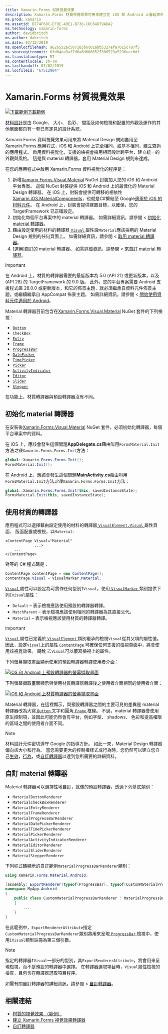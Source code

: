 ```yaml
---
title: Xamarin.Forms 材質視覺效果
description: Xamarin.Forms 材質視覺效果可用來建立在 iOS 和 Android 上看起來相同或絕大部分都相同的 Xamarin.Forms 應用程式。
ms.prod: xamarin
ms.assetid: B774F68C-EF9E-49E1-B738-CDC64879ADA2
ms.technology: xamarin-forms
author: davidbritch
ms.author: dabritch
ms.date: 03/12/2019
ms.openlocfilehash: a626532ac507185b6c01abb5327efa7015c787f5
ms.sourcegitcommit: 0fd04ea3af7d6a6d6086525306523a5296eec0df
ms.translationtype: MT
ms.contentlocale: zh-TW
ms.lasthandoff: 07/02/2019
ms.locfileid: "67512904"
---
```

# <a name="xamarinforms-material-visual"></a>Xamarin.Forms 材質視覺效果

[![下載範例](~/media/shared/download.png)下載範例](https://developer.xamarin.com/samples/xamarin-forms/UserInterface/VisualDemos/)

[材料設計](https://material.io)是由 Google、 大小、 色彩、 間距及如何檢視和配置的外觀及運作的其他層面都自有一套已有定見的設計系統。

Xamarin.Forms 資料視覺效果可用來將 Material Design 規則套用至 Xamarin.Forms 應用程式，iOS 和 Android 上完全相同，或基本相同，建立查詢的應用程式。 啟用資料視覺化，支援的檢視會採用相同設計跨平台，建立統一的外觀與風格。 這是與 material 轉譯器，套用 Material Design 規則來達成。

在您的應用程式中啟用 Xamarin.Forms 資料視覺化的程序是：

1. 新增[Xamarin.Forms.Visual.Material](https://www.nuget.org/packages/Xamarin.Forms.Visual.Material/) NuGet 封裝加入您的 iOS 和 Android 平台專案。 這個 NuGet 封裝提供 iOS 和 Android 上的最佳化的 Material Design 轉譯器。 在 iOS 上，封裝會提供可轉移的相依性[Xamarin.iOS.MaterialComponents](https://www.nuget.org/packages/Xamarin.iOS.MaterialComponents)，也就是C#繫結至 Google[適用於 iOS 的材料元件](https://material.io/develop/ios/)。 在 Android 上，封裝會提供建置目標，以確保，您的 TargetFramework 已正確設定。
1. 初始化每個平台專案中的 material 轉譯器。 如需詳細資訊，請參閱 <<c0> [ 初始化 material 轉譯器](#initialize-material-renderers)。
1. 藉由設定使用的材料的轉譯器[ `Visual` ](xref:Xamarin.Forms.VisualElement.Visual)屬性設`Material`應該採用的 Material Design 規則的任何頁面上。 如需詳細資訊，請參閱 <<c0> [ 取用 material 轉譯器](#consume-material-renderers)。
1. [選用]自訂的 material 轉譯器。 如需詳細資訊，請參閱 <<c0> [ 來自訂 material 轉譯器](#customize-material-renderers)。

> [!IMPORTANT]
> 在 Android 上，材質的轉譯器需要的最低版本為 5.0 (API 21) 或更新版本，以及 (API 28) 的 TargetFramework 的 9.0 版。 此外，您的平台專案需要 Android 支援程式庫 28.0.0 或更新版本，和它的佈景主題，就必須繼承自資料元件佈景主題，或繼續繼承自 AppCompat 佈景主題。 如需詳細資訊，請參閱 <<c0> [ 開始使用資料元件適用於 Android](https://github.com/material-components/material-components-android/blob/master/docs/getting-started.md)。

Material 轉譯器目前包含在[Xamarin.Forms.Visual.Material](https://www.nuget.org/packages/Xamarin.Forms.Visual.Material/) NuGet 套件的下列檢視：

- [`Button`](xref:Xamarin.Forms.Button)
- `CheckBox`
- [`Entry`](xref:Xamarin.Forms.Entry)
- [`Frame`](xref:Xamarin.Forms.Frame)
- [`ProgressBar`](xref:Xamarin.Forms.ProgressBar)
- [`DatePicker`](xref:Xamarin.Forms.DatePicker)
- [`TimePicker`](xref:Xamarin.Forms.TimePicker)
- [`Picker`](xref:Xamarin.Forms.Picker)
- [`ActivityIndicator`](xref:Xamarin.Forms.ActivityIndicator)
- [`Editor`](xref:Xamarin.Forms.Editor)
- [`Slider`](xref:Xamarin.Forms.Slider)
- [`Stepper`](xref:Xamarin.Forms.Stepper)

在功能上，材質轉譯器與預設轉譯器沒有不同。

## <a name="initialize-material-renderers"></a>初始化 material 轉譯器

在安裝後[Xamarin.Forms.Visual.Material](https://www.nuget.org/packages/Xamarin.Forms.Visual.Material/) NuGet 套件，必須初始化轉譯器，每個平台專案中的資料。

在 iOS 上，應該會發生這個問題**AppDelegate.cs**藉由叫用`FormsMaterial.Init`方法*之後*`Xamarin.Forms.Forms.Init`方法：

```csharp
global::Xamarin.Forms.Forms.Init();
FormsMaterial.Init();
```

在 Android 上，應該會發生這個問題**MainActivity.cs**藉由叫用`FormsMaterial.Init`方法*之後*`Xamarin.Forms.Forms.Init`方法：

```csharp
global::Xamarin.Forms.Forms.Init(this, savedInstanceState);
FormsMaterial.Init(this, savedInstanceState);
```

## <a name="consume-material-renderers"></a>使用材質的轉譯器

應用程式可以選擇藉由設定使用的材料的轉譯器[ `VisualElement.Visual` ](xref:Xamarin.Forms.VisualElement.Visual)屬性頁面、 版面配置或檢視，以`Material`:

```xaml
<ContentPage Visual="Material"
             ...>
    ...
</ContentPage>
```

對等的 C# 程式碼是：

```csharp
ContentPage contentPage = new ContentPage();
contentPage.Visual = VisualMarker.Material;
```

[ `Visual` ](xref:Xamarin.Forms.VisualElement.Visual)屬性可以設定為可實作任何型別`IVisual`，使用[ `VisualMarker` ](xref:Xamarin.Forms.VisualMarker)類別提供下列`IVisual`屬性：

- `Default` – 表示檢視應該使用預設的轉譯器轉譯。
- `MatchParent` – 表示檢視應該使用相同的轉譯器為其直接父代。
- `Material` – 表示檢視應該使用材質的轉譯器轉譯。

> [!IMPORTANT]
> [ `Visual` ](xref:Xamarin.Forms.VisualElement.Visual)屬性已定義於[ `VisualElement` ](xref:Xamarin.Forms.VisualElement)類別繼承的檢視`Visual`從其父項的屬性值。 因此，設定`Visual`上的屬性[ `ContentPage` ](xref:Xamarin.Forms.ContentPage)可確保任何支援的檢視頁面中，將會使用該視覺效果。 颾魤 ㄛ`Visual`可以覆寫檢視上的屬性。

下列螢幕擷取畫面顯示使用的預設轉譯器轉譯使用者介面：

[![iOS 和 Android 上預設轉譯器的螢幕擷取畫面](material-visual-images/default-renderers.png "使用預設轉譯器的檢視")](material-visual-images/default-renderers-large.png#lightbox)

下列螢幕擷取畫面顯示與使用材質轉譯器轉譯後之使用者介面相同的使用者介面：

[![iOS 和 Android 上材質轉譯器的螢幕擷取畫面](material-visual-images/material-renderers.png "使用材質轉譯器的檢視")](material-visual-images/material-renderers-large.png#lightbox)

Material 轉譯器，在這裡顯示，與預設轉譯器之間的主要可見的差異是 material 轉譯器改為大寫[ `Button` ](xref:Xamarin.Forms.Button)文字和圓角[ `Frame` ](xref:Xamarin.Forms.Frame)框線。 不過，material 轉譯器會使用原生控制項，並因此可能仍然會有平台，例如字型、 shadows、 色彩和提高權限的區域之間的使用者介面不同。

> [!NOTE]
> 材料設計元件密切遵守 Google 的指導方針。 如此一來，Material Design 轉譯器偏向該大小和行為。 當您需要更大的控制權樣式或行為時，您仍然可以建立您自己[生效](~/xamarin-forms/app-fundamentals/effects/index.md)，[行為](~/xamarin-forms/app-fundamentals/behaviors/index.md)，或[自訂轉譯器](~/xamarin-forms/app-fundamentals/custom-renderer/index.md)以達到您所需要的詳細資料。

## <a name="customize-material-renderers"></a>自訂 material 轉譯器

Material 轉譯器可以選擇性地自訂，就像的預設轉譯器，透過下列基底類別：

- `MaterialButtonRenderer`
- `MaterialCheckBoxRenderer`
- `MaterialEntryRenderer`
- `MaterialFrameRenderer`
- `MaterialProgressBarRenderer`
- `MaterialDatePickerRenderer`
- `MaterialTimePickerRenderer`
- `MaterialPickerRenderer`
- `MaterialActivityIndicatorRenderer`
- `MaterialEditorRenderer`
- `MaterialSliderRenderer`
- `MaterialStepperRenderer`

下列程式碼顯示的自訂範例`MaterialProgressBarRenderer`類別：

```csharp
using Xamarin.Forms.Material.Android;

[assembly: ExportRenderer(typeof(ProgressBar), typeof(CustomMaterialProgressBarRenderer), new[] { typeof(VisualMarker.MaterialVisual) })]
namespace MyApp.Android
{
    public class CustomMaterialProgressBarRenderer : MaterialProgressBarRenderer
    {
        ...
    }
}
```

在此範例中，`ExportRendererAttribute`指定`CustomMaterialProgressBarRenderer`類別將用來呈現[ `ProgressBar` ](xref:Xamarin.Forms.ProgressBar)檢視中，使用`IVisual`類型註冊為第三個引數。

> [!NOTE]
> 指定的轉譯器`IVisual`一部分的型別，其`ExportRendererAttribute`，將會用來呈現檢視，而不是預設的轉譯器中選擇。 在轉譯器選取項目時，`Visual`屬性檢視的檢查，且包含在轉譯器選取項目程序。

如需有關自訂轉譯器的詳細資訊，請參閱 <<c0> [ 自訂轉譯器](~/xamarin-forms/app-fundamentals/custom-renderer/index.md)。

## <a name="related-links"></a>相關連結

- [材質的視覺效果 （範例）](https://developer.xamarin.com/samples/xamarin-forms/UserInterface/VisualDemos/)
- [建立 Xamarin.Forms 視覺效果轉譯器](create.md)
- [自訂轉譯器](~/xamarin-forms/app-fundamentals/custom-renderer/index.md)
